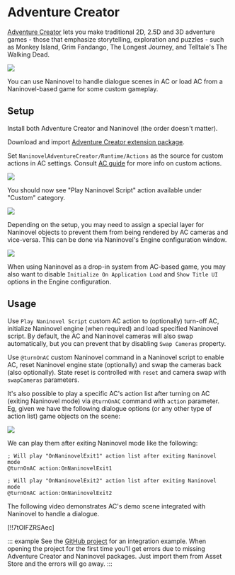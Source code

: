 ﻿# Adventure Creator

[Adventure Creator](https://www.adventurecreator.org/) lets you make traditional 2D, 2.5D and 3D adventure games - those that emphasize storytelling, exploration and puzzles - such as Monkey Island, Grim Fandango, The Longest Journey, and Telltale's The Walking Dead. 

![](https://i.gyazo.com/74a12fa535198cb26a87a5037b15a988.jpg)

You can use Naninovel to handle dialogue scenes in AC or load AC from a Naninovel-based game for some custom gameplay.

## Setup

Install both Adventure Creator and Naninovel (the order doesn't matter).

Download and import [Adventure Creator extension package](https://github.com/Elringus/NaninovelAdventureCreator/raw/master/NaninovelAdventureCreator.unitypackage).

Set `NaninovelAdventureCreator/Runtime/Actions` as the source for custom actions in AC settings. Consult [AC guide](https://www.adventurecreator.org/tutorials/writing-custom-action) for more info on custom actions.

![](https://i.gyazo.com/59a162751411ec60a7cf5ad89e9a66ec.png)

You should now see "Play Naninovel Script" action available under "Custom" category.

![](https://i.gyazo.com/faf33afa1df8ff98ea04ef9cf1a44f8f.png)

Depending on the setup, you may need to assign a special layer for Naninovel objects to prevent them from being rendered by AC cameras and vice-versa. This can be done via Naninovel's Engine configuration window. 

![](https://i.gyazo.com/ed765928c0420ec2b1e26d6bf4a66e6c.png)

When using Naninovel as a drop-in system from AC-based game, you may also want to disable `Initialize On Application Load` and `Show Title UI` options in the Engine configuration.

## Usage

Use `Play Naninovel Script` custom AC action to (optionally) turn-off AC, initialize Naninovel engine (when required) and load specified Naninovel script. By default, the AC and Naninovel cameras will also swap automatically, but you can prevent that by disabling `Swap Cameras` property.

Use `@turnOnAC` custom Naninovel command in a Naninovel script to enable AC, reset Naninovel engine state (optionally) and swap the cameras back (also optionally). State reset is controlled with `reset` and camera swap with `swapCameras` parameters.

It's also possible to play a specific AC's action list after turning on AC (exiting Naninovel mode) via `@turnOnAC` command with `action` parameter. Eg, given we have the following dialogue options (or any other type of action list) game objects on the scene:

![](https://i.gyazo.com/f743d9f61c995755271b602d09d8c6eb.png)

We can play them after exiting Naninovel mode like the following:

```
; Will play "OnNaninovelExit1" action list after exiting Naninovel mode
@turnOnAC action:OnNaninovelExit1

; Will play "OnNaninovelExit2" action list after exiting Naninovel mode
@turnOnAC action:OnNaninovelExit2
```

The following video demonstrates AC's demo scene integrated with Naninovel to handle a dialogue.

[!!7tOIFZRSAec]

::: example
See the [GitHub project](https://github.com/Elringus/NaninovelAdventureCreator) for an integration example. When opening the project for the first time you'll get errors due to missing Adventure Creator and Naninovel packages. Just import them from Asset Store and the errors will go away.
:::